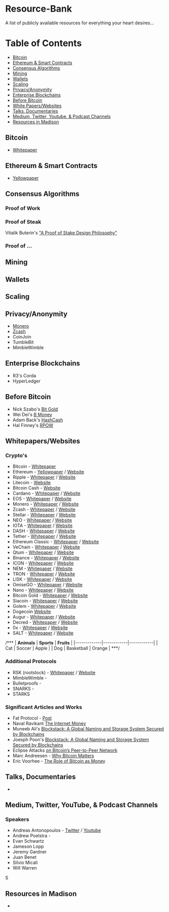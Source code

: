 # Resource-Bank
A list of publicly available resources for everything your heart desires...

# Table of Contents

- [Bitcoin](#bitcoin)
- [Ethereum & Smart Contracts](#ethereum-&-smart-contracts)
- [Consensus Algorithms](#consensus-algorithms)
- [Mining](#mining)
- [Wallets](#wallets)
- [Scaling](#scaling)
- [Privacy/Anonymity](#privacy/anonymity)
- [Enterprise Blockchains](#enterprise-blockchains)
- [Before Bitcoin](#before-bitcoin)
- [White Papers/Websites](#white-papers-/-websites)
- [Talks, Documentaries](#talks,-documentaries)
- [Medium, Twitter, Youtube, & Podcast Channels](#medium,-twitter,-youtube,-&-podcasts-channels)
- [Resources in Madison](#social-media-channels)



## Bitcoin
* [Whitepaper](https://bitcoin.org/bitcoin.pdf)


## Ethereum & Smart Contracts
* [Yellowpaper](http://gavwood.com/paper.pdf)


## Consensus Algorithms
### Proof of Work


### Proof of Steak
Vitalik Buterin's ["A Proof of Stake Design Philosophy"](https://medium.com/@VitalikButerin/a-proof-of-stake-design-philosophy-506585978d51)

### Proof of ...



## Mining



## Wallets




## Scaling



## Privacy/Anonymity
* [Monero](https://getmonero.org/resources/about/)
* [Zcash](https://z.cash/)
* CoinJoin
* TumbleBit
* MimbleWimble



## Enterprise Blockchains
* R3's Corda
* HyperLedger


## Before Bitcoin
* Nick Szabo's [Bit Gold](http://unenumerated.blogspot.com/2005/12/bit-gold.html)
* Wei Dei's [B Money](http://www.weidai.com/bmoney.txt)
* Adam Back's [HashCash](http://nakamotoinstitute.org/static/docs/hashcash.pdf)
* Hal Finney's [RPOW](https://cryptome.org/rpow.htm)


## Whitepapers/Websites
### Crypto's
* Bitcoin - [Whitepaper](https://bitcoin.org/bitcoin.pdf) 
* Ethereum - [Yellowpaper](http://gavwood.com/paper.pdf) / [Website](https://www.ethereum.org/)
* Ripple - [Whitepaper](https://ripple.com/files/ripple_solutions_guide.pdf) / [Website](https://ripple.com/)
* Litecoin - [Website](https://litecoin.org/)
* Bitcoin Cash - [Website](https://www.bitcoincash.org/)
* Cardano - [Whitepaper](https://whycardano.com/?__hstc=64163184.86ec57e5f877b33495b4d05f89235f77.1520832501492.1520832501492.1521597341669.2&__hssc=64163184.2.1521597341669&__hsfp=2043253899) / [Website](https://www.cardano.org/en/home/)
* EOS - [Whitepaper](https://github.com/EOSIO/Documentation/blob/master/TechnicalWhitePaper.md) / [Website](https://eos.io/)
* Monero - [Whitepaper]() / [Website](https://getmonero.org/)
* Zcash - [Whitepaper]() / [Website](https://z.cash/)
* Stellar - [Whitepaper](https://www.stellar.org/papers/stellar-consensus-protocol.pdf) / [Website](https://www.stellar.org/)
* NEO - [Whitepaper](http://docs.neo.org/en-us/) / [Website](https://neo.org/)
* IOTA - [Whitepaper](https://iota.org/IOTA_Whitepaper.pdf) / [Website](https://iota.org/)
* DASH - [Whitepaper](https://github.com/dashpay/dash/wiki/Whitepaper) / [Website](https://www.dash.org/)
* Tether - [Whitepaper](https://tether.to/wp-content/uploads/2016/06/TetherWhitePaper.pdf) / [Website](https://tether.to/)
* Ethereum Classic - [Whitepaper](https://coss.io/documents/white-papers/ethereum-classic.pdf) / [Website](https://ethereumclassic.github.io/)
* VeChain - [Whitepaper]() / [Website](https://www.vechain.org/)
* Qtum - [Whitepaper](https://qtum.org/uploads/files/a2772efe4dc8ed1100319c6480195fb1.pdf) / [Website](https://qtum.org/en/)
* Binance - [Whitepaper](https://www.binance.com/resources/ico/Binance_WhitePaper_en.pdf) / [Website](https://www.binance.com/)
* ICON - [Whitepaper](https://icon.foundation/resources/whitepaper/ICON-Whitepaper-EN-Draft.pdf) / [Website](https://icon.foundation/)
* NEM - [Whitepaper](https://nem.io/wp-content/themes/nem/files/NEM_techRef.pdf) / [Website](https://nem.io/)
* TRON - [Whitepaper]() / [Website](https://tron.network/en.html)
* LISK - [Whitepaper]() / [Website](https://lisk.io/)
* OmiseGO - [Whitepaper](https://bravenewcoin.com/assets/Whitepapers/OmiseGO-Whitepaper.pdf) / [Website](https://omisego.network/)
* Nano - [Whitepaper](https://raiblocks.net/media/RaiBlocks_Whitepaper__English.pdf) / [Website](https://nano.org/en)
* Bitcoin Gold - [Whitepaper](https://bitcoingold.org/wp-content/uploads/2017/10/BitcoinGold-Roadmap.pdf) / [Website](https://bitcoingold.org/)
* Siacoin - [Whitepaper](https://sia.tech/sia.pdf) / [Website](https://sia.tech/)
* Golem - [Whitepaper](http://golemproject.net/doc/DraftGolemProjectWhitepaper.pdf) / [Website](https://golem.network/)
* Dogecoin [Website](http://dogecoin.com/)
* Augur - [Whitepaper](https://bravenewcoin.com/assets/Whitepapers/Augur-A-Decentralized-Open-Source-Platform-for-Prediction-Markets.pdf) / [Website](http://www.augur.net/)
* Decred - [Whitepaper](https://decred.org/research/buterin2014.pdf) / [Website](https://www.decred.org/)
* 0x - [Whitepaper](https://bravenewcoin.com/assets/Whitepapers/0x-white-paper.pdf) / [Website](https://0xproject.com/)
* SALT - [Whitepaper](https://membership.saltlending.com/files/abstract.pdf) / [Website](https://www.saltlending.com/)

/***
| __Animals__ | __Sports__ | __Fruits__ |
|-------------|------------|------------|
| Cat         | Soccer     | Apple      |
| Dog         | Basketball | Orange     |
***/


### Additional Protocols
* RSK (rootstock) - [Whitepaper](https://bravenewcoin.com/assets/Whitepapers/RootstockWhitePaperv9-Overview.pdf) / [Website](https://www.rsk.co/)
* MimbleWimble - [](https://scalingbitcoin.org/papers/mimblewimble.txt)
* Bulletproofs - [](https://eprint.iacr.org/2017/1066.pdf)
* SNARKS - 
* STARKS

### Significant Articles and Works
* Fat Protocol - [Post](http://www.usv.com/blog/fat-protocols)
* Naval Ravikant [The Internet Money](https://startupboy.com/2013/11/07/bitcoin-the-internet-of-money/)
* Muneeb Ali's [Blockstack: A Global Naming and Storage System
Secured by Blockchains](https://blockstack.org/blockstack_usenix16.pdf)
* Joesph Poon's [Blockstack: A Global Naming and Storage System
Secured by Blockchains](https://lightning.network/lightning-network-paper.pdf)
* Eclipse Attacks [on Bitcoin’s Peer-to-Peer Network](https://www.usenix.org/system/files/conference/usenixsecurity15/sec15-paper-heilman.pdf)
* Marc Andreesen - [Why Bitcoin Matters](https://dealbook.nytimes.com/2014/01/21/why-bitcoin-matters/)
* Eric Voorhee - [The Role of Bitcoin as Money](http://moneyandstate.com/role-bitcoin-money/)




## Talks, Documentaries
*  


## Medium, Twitter, YouTube, & Podcast Channels
### Speakers
* Andreas Antonopoulos - [Twitter](https://twitter.com/aantonop?ref_src=twsrc%5Egoogle%7Ctwcamp%5Eserp%7Ctwgr%5Eauthor) / [Youtube](https://www.youtube.com/channel/UCJWCJCWOxBYSi5DhCieLOLQ)
* Andrew Poelstra - 
* Evan Schwartz
* Jameson Lopp
* Jeremy Gardner
* Juan Benet
* Silvio Micali
* Will Warren



S



## Resources in Madison
* 


